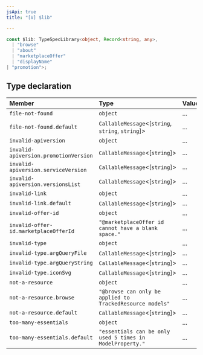 ```yaml
---
jsApi: true
title: "[V] $lib"

---
```

```ts
const $lib: TypeSpecLibrary<object, Record<string, any>, 
  | "browse"
  | "about"
  | "marketplaceOffer"
  | "displayName"
| "promotion">;
```

## Type declaration

| Member | Type | Value |
| :------ | :------ | :------ |
| `file-not-found` | `object` | ... |
| `file-not-found.default` | `CallableMessage`<[`string`, `string`, `string`]\> | ... |
| `invalid-apiversion` | `object` | ... |
| `invalid-apiversion.promotionVersion` | `CallableMessage`<[`string`]\> | ... |
| `invalid-apiversion.serviceVersion` | `CallableMessage`<[`string`]\> | ... |
| `invalid-apiversion.versionsList` | `CallableMessage`<[`string`]\> | ... |
| `invalid-link` | `object` | ... |
| `invalid-link.default` | `CallableMessage`<[`string`]\> | ... |
| `invalid-offer-id` | `object` | ... |
| `invalid-offer-id.marketplaceOfferId` | `"@marketplaceOffer id cannot have a blank space."` | ... |
| `invalid-type` | `object` | ... |
| `invalid-type.argQueryFile` | `CallableMessage`<[`string`]\> | ... |
| `invalid-type.argQueryString` | `CallableMessage`<[`string`]\> | ... |
| `invalid-type.iconSvg` | `CallableMessage`<[`string`]\> | ... |
| `not-a-resource` | `object` | ... |
| `not-a-resource.browse` | `"@browse can only be applied to TrackedResource models"` | ... |
| `not-a-resource.default` | `CallableMessage`<[`string`]\> | ... |
| `too-many-essentials` | `object` | ... |
| `too-many-essentials.default` | `"essentials can be only used 5 times in ModelProperty."` | ... |
